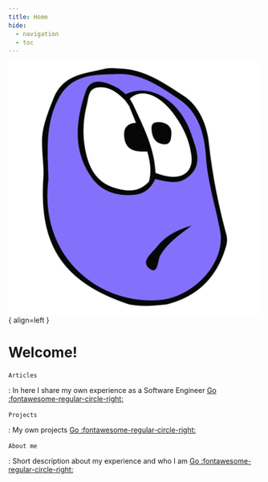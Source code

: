 ```yaml
---
title: Home
hide:
  - navigation
  - toc
---
```


![Image title](assets/logo.png){ align=left }

# Welcome!

`Articles`

: In here I share my own experience as a Software Engineer [Go :fontawesome-regular-circle-right:](blog)

`Projects`

: My own projects [Go :fontawesome-regular-circle-right:](projects)

`About me`

: Short description about my experience and who I am [Go :fontawesome-regular-circle-right:](about-me)

